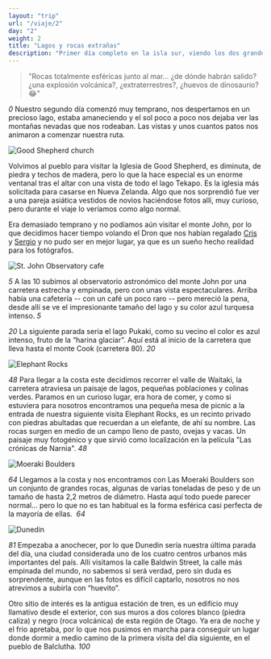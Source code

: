 ```yaml
---
layout: "trip"
url: "/viaje/2"
day: "2"
weight: 2
title: "Lagos y rocas extrañas"
description: "Primer día completo en la isla sur, viendo los dos grandes lagos de color turquesa, el tiempo nos respetaba. Además visitamos rocas de forma extraña: \"¡Pues si que se parece a un elefante! Esto podría ser un huevo de un dinosario perfectamente... \""
---
```


> "Rocas totalmente esféricas junto al mar... ¿de dónde habrán salido? ¿una explosión volcánica?, ¿extraterrestres?, ¿huevos de dinosaurio? :joy:"

_0_
Nuestro segundo día comenzó muy temprano, nos despertamos en un precioso lago, estaba amaneciendo y el sol poco a poco nos dejaba ver las montañas nevadas que nos rodeaban. Las vistas y unos cuantos patos nos animaron a comenzar nuestra ruta.

<img src="/images/2/good-shepherd.jpg" title="Good Shepherd church" alt="Good Shepherd church" data-zoom="zoom" class="is-righty" />

Volvimos al pueblo para visitar la Iglesia de Good Shepherd, es diminuta, de piedra y techos de madera, pero lo que la hace especial es un enorme ventanal tras el altar con una vista de todo el lago Tekapo. Es la iglesia más solicitada para casarse en Nueva Zelanda. Algo que nos sorprendió fue ver a una pareja asiática vestidos de novios haciéndose fotos allí, muy curioso, pero durante el viaje lo veríamos como algo normal.

Era demasiado temprano y no podíamos aún visitar el monte John, por lo que decidimos hacer tiempo volando el Dron que nos habían regalado [Cris](http://twitter.com/) y [Sergio](http://twitter.com/saleiva) y no pudo ser en mejor lugar, ya que es un sueño hecho realidad para los fotógrafos.

<img src="/images/2/observatory-cafe.jpg" title="St. John Observatory cafe" alt="St. John Observatory cafe" data-zoom="zoom" class="is-lefty" />

_5_
A las 10 subimos al observatorio astronómico del monte John por una carretera estrecha y empinada, pero con unas vista espectaculares. Arriba había una cafetería -- con un café un poco raro -- pero mereció la pena, desde allí se ve el impresionante tamaño del lago y su color azul turquesa intenso.
_5_

_20_
La siguiente parada seria el lago Pukaki, como su vecino el color es azul intenso, fruto de la “harina glaciar”. Aquí está al inicio de la carretera que lleva hasta el monte Cook (carretera 80).
_20_

<img src="/images/2/elephant-rocks.jpg" title="Elephant Rocks" alt="Elephant Rocks" data-zoom="zoom" class="is-righty" />

_48_
Para llegar a la costa este decidimos recorrer el valle de Waitaki, la carretera atraviesa un paisaje de lagos, pequeñas poblaciones y colinas verdes. Paramos en un curioso lugar, era hora de comer, y como si estuviera para nosotros encontramos una pequeña mesa de picnic a la entrada de nuestra siguiente visita Elephant Rocks, es un recinto privado con piedras abultadas que recuerdan a un elefante, de ahí su nombre. Las rocas surgen en medio de un campo lleno de pasto, ovejas y vacas. Un paisaje muy fotogénico y que sirvió como localización en la película "Las crónicas de Narnia".
_48_

<img src="/images/2/moeraki-boulders.jpg" title="Moeraki Boulders" alt="Moeraki Boulders" data-zoom="zoom" class="is-lefty" />

_64_
Llegamos a la costa y nos encontramos con Las Moeraki Boulders son un conjunto de grandes rocas, algunas de varias toneladas de peso y de un tamaño de hasta 2,2 metros de diámetro. Hasta aquí todo puede parecer normal... pero lo que no es tan habitual es la forma esférica casi perfecta de la mayoría de ellas. 
_64_

<img src="/images/2/dunedin.jpg" title="Dunedin" alt="Dunedin" data-zoom="zoom" class="is-righty" />

_81_
Empezaba a anochecer, por lo que Dunedin sería nuestra última parada del día, una ciudad considerada uno de los cuatro centros urbanos más importantes del país. Allí visitamos la calle Baldwin Street, la calle más empinada del mundo, no sabemos si será verdad, pero sin duda es sorprendente, aunque en las fotos es difícil captarlo, nosotros no nos atrevimos a subirla con “huevito”.

Otro sitio de interés es la antigua estación de tren, es un edificio muy llamativo desde el exterior, con sus muros a dos colores blanco (piedra caliza) y negro (roca volcánica) de esta región de Otago. Ya era de noche y el frio apretaba, por lo que nos pusimos en marcha para conseguir un lugar donde dormir a medio camino de la primera visita del día siguiente, en el pueblo de Balclutha.
_100_